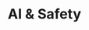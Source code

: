 ---
image: "https://images.unsplash.com/photo-1633265486064-086b219458ec?ixlib=rb-1.2.1&ixid=MnwxMjA3fDB8MHxwaG90by1wYWdlfHx8fGVufDB8fHx8&auto=format&fit=crop&w=1170&q=80"
title: "AI & Safety"
description: "To focus on aspects such as data privacy, security, data consent, data anonymization, adversarial robustness, performance guarantees, model monitoring and maintenance."
label: "Check Features"
link: "#/"
tags: ["safe-ai"]
weight: 3

---